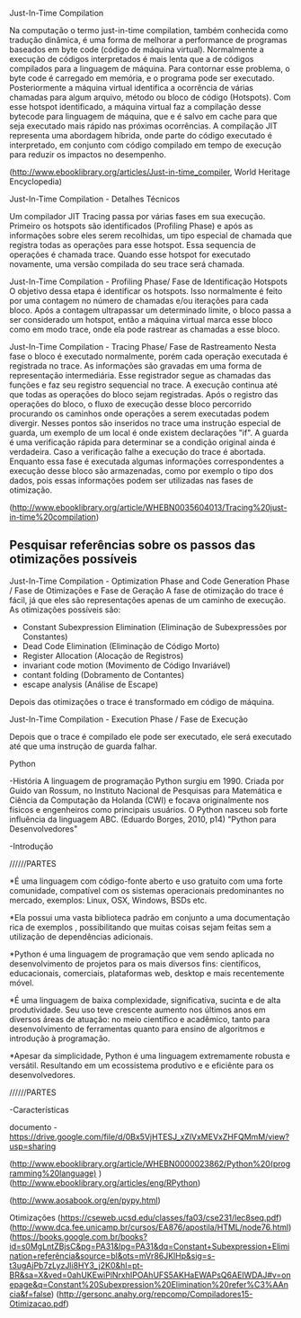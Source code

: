 Just-In-Time Compilation

Na computação o termo just-in-time compilation, também conhecida como tradução dinâmica, é uma forma de melhorar a performance de programas baseados em byte code (código de máquina virtual). Normalmente a execução de códigos interpretados é mais lenta que a de códigos compilados para a linguagem de máquina. Para contornar esse problema, o byte code é carregado em memória, e o programa pode ser executado. Posteriormente a máquina virtual identifica a ocorrência de várias chamadas para algum arquivo, método ou bloco de código (Hotspots). Com esse hotspot identificado, a máquina virtual faz a compilação desse bytecode para linguagem de máquina, que e é salvo em cache para que seja executado mais rápido nas próximas ocorrências.
A compilação JIT representa uma abordagem híbrida, onde parte do código executado é interpretado, em conjunto com código compilado em tempo de execução para reduzir os impactos no desempenho.

(http://www.ebooklibrary.org/articles/Just-in-time_compiler, World Heritage Encyclopedia)

Just-In-Time Compilation - Detalhes Técnicos

Um compilador JIT Tracing passa por várias fases em sua execução. Primeiro os hotspots são identificados (Profiling Phase) e após as informações sobre eles serem recolhidas, um tipo especial de chamada que registra todas as operações para esse hotspot. Essa sequencia de operações é chamada trace. Quando esse hotspot for executado novamente, uma versão compilada do seu trace será chamada.

Just-In-Time Compilation - Profiling Phase/ Fase de Identificação Hotspots
O objetivo dessa etapa é identificar os hotspots. Isso normalmente é feito por uma contagem no número de chamadas e/ou iterações para cada bloco. Após a contagem ultrapassar um determinado limite, o bloco passa a ser considerado um hotspot, então a máquina virtual marca esse bloco como em modo trace, onde ela pode rastrear as chamadas a esse bloco.

Just-In-Time Compilation - Tracing Phase/ Fase de Rastreamento
Nesta fase o bloco é executado normalmente, porém cada operação executada é registrada no trace. As informações são gravadas em uma forma de representação intermediária. Esse registrador segue as chamadas das funções e faz seu registro sequencial no trace. A execução continua até que todas as operações do bloco sejam registradas.
Após o registro das operações do bloco, o fluxo de execução desse bloco percorrido procurando os caminhos onde operações a serem executadas podem divergir. Nesses pontos são inseridos no trace uma instrução especial de guarda, um exemplo de um local é onde existem declarações "if". A guarda é uma verificação rápida para determinar se a condição original ainda é verdadeira. Caso a verificação falhe a execução do trace é abortada.
Enquanto essa fase é executada algumas informações correspondentes a execução desse bloco são armazenadas, como por exemplo o tipo dos dados, pois essas informações podem ser utilizadas nas fases de otimização.

(http://www.ebooklibrary.org/article/WHEBN0035604013/Tracing%20just-in-time%20compilation)

## Pesquisar referências sobre os passos das otimizações possíveis
 
Just-In-Time Compilation - Optimization Phase and Code Generation Phase / Fase de Otimizações e Fase de Geração
A fase de otimização do trace é fácil, já que eles são representações apenas de um caminho de execução.
As otimizações possíveis são:
 - Constant Subexpression Elimination (Eliminação de Subexpressões por Constantes)
 - Dead Code Elimination (Eliminação de Código Morto)
 - Register Allocation (Alocação de Registros)
 - invariant code motion (Movimento de Código Invariável)
 - contant folding (Dobramento de Contantes)
 - escape analysis (Análise de Escape)
 
Depois das otimizações o trace é transformado em código de máquina.


Just-In-Time Compilation - Execution Phase / Fase de Execução

Depois que o trace é compilado ele pode ser executado, ele será executado até que uma instrução de guarda falhar.


Python


-História
A linguagem de programação Python surgiu em 1990. Criada por Guido van Rossum, no Instituto Nacional de Pesquisas para Matemática e Ciência da Computação da Holanda (CWI) e focava originalmente nos físicos e engenheiros como principais usuários. O Python nasceu sob forte influência da linguagem ABC.
(Eduardo Borges, 2010, p14) "Python para Desenvolvedores"


-Introdução

//////PARTES

*É uma linguagem com código-fonte aberto e uso gratuito com uma forte comunidade, compatível
com os sistemas operacionais predominantes no mercado, exemplos: Linux, OSX, Windows, BSDs
etc.

*Ela possui uma vasta biblioteca padrão em conjunto a uma documentação rica de exemplos , possibilitando que muitas coisas sejam feitas sem a utilização de dependências adicionais.

*Python é uma linguagem de programação que vem sendo aplicada no desenvolvimento de projetos para os mais diversos fins: científicos, educacionais, comerciais, plataformas web, desktop e mais recentemente móvel.


*É uma linguagem de baixa complexidade, significativa, sucinta e de alta produtividade.
Seu uso teve crescente aumento nos últimos anos em diversos áreas de atuação: no meio científico e acadêmico, tanto para desenvolvimento de ferramentas quanto para ensino de algoritmos e introdução à programação.

*Apesar da simplicidade, Python é uma linguagem extremamente robusta e versátil. Resultando em um ecossistema produtivo e e eficiênte para os desenvolvedores.


//////PARTES


-Características



documento - https://drive.google.com/file/d/0Bx5VjHTESJ_xZlVxMEVxZHFQMmM/view?usp=sharing

(http://www.ebooklibrary.org/article/WHEBN0000023862/Python%20(programming%20language) )
(http://www.ebooklibrary.org/articles/eng/RPython)

(http://www.aosabook.org/en/pypy.html)

Otimizações
(https://cseweb.ucsd.edu/classes/fa03/cse231/lec8seq.pdf)
(http://www.dca.fee.unicamp.br/cursos/EA876/apostila/HTML/node76.html)
(https://books.google.com.br/books?id=s0MgLntZBjsC&pg=PA31&lpg=PA31&dq=Constant+Subexpression+Elimination+referência&source=bl&ots=mVr86JKlHp&sig=s-t3ugAjPb7zLyzJli8HY3_j2K0&hl=pt-BR&sa=X&ved=0ahUKEwiPlNrxhIPOAhUFS5AKHaEWAPsQ6AEIWDAJ#v=onepage&q=Constant%20Subexpression%20Elimination%20refer%C3%AAncia&f=false)
(http://gersonc.anahy.org/repcomp/Compiladores15-Otimizacao.pdf)
